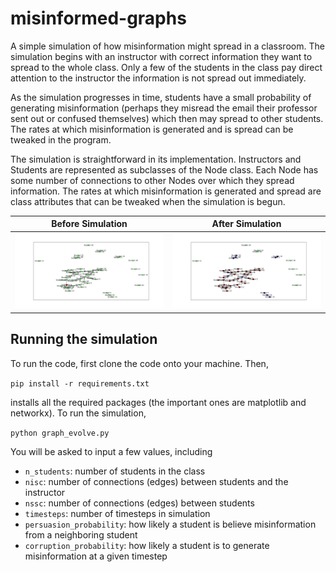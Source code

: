 # misinformed-graphs
A simple simulation of how misinformation might spread in a classroom. The simulation begins with an instructor with correct information they want to spread to the whole class. Only a few of the students in the class pay direct attention to the instructor the information is not spread out immediately.

As the simulation progresses in time, students have a small probability of generating misinformation (perhaps they misread the email their professor sent out or confused themselves) which then may spread to other students. The rates at which misinformation is generated and is spread can be tweaked in the program.

The simulation is straightforward in its implementation. Instructors and Students are represented as subclasses of the Node class. Each Node has some number of connections to other Nodes over which they spread information. The rates at which misinformation is generated and spread are class attributes that can be tweaked when the simulation is begun.

Before Simulation            |  After Simulation
:-------------------------:|:-------------------------:
![presimulation-sample](img/50_5_40_20_00-initial.png "Before Simulation")  |  ![postsimulation-example](img/50_5_40_20_00-evolve.png "After Simulation")


## Running the simulation
To run the code, first clone the code onto your machine. Then,

`pip install -r requirements.txt`

installs all the required packages (the important ones are matplotlib and networkx). To run the simulation,

`python graph_evolve.py`

You will be asked to input a few values, including

* `n_students`: number of students in the class
* `nisc`: number of connections (edges) between students and the instructor
* `nssc`: number of connections (edges) between students
* `timesteps`: number of timesteps in simulation
* `persuasion_probability`: how likely a student is believe misinformation from a neighboring student
* `corruption_probability`: how likely a student is to generate misinformation at a given timestep
